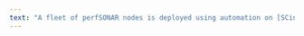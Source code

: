 ```yaml
---
text: "A fleet of perfSONAR nodes is deployed using automation on [SCinet](https://sc19.supercomputing.org/scinet) at [SC19](https://sc19.supercomputing.org)."
---
```

